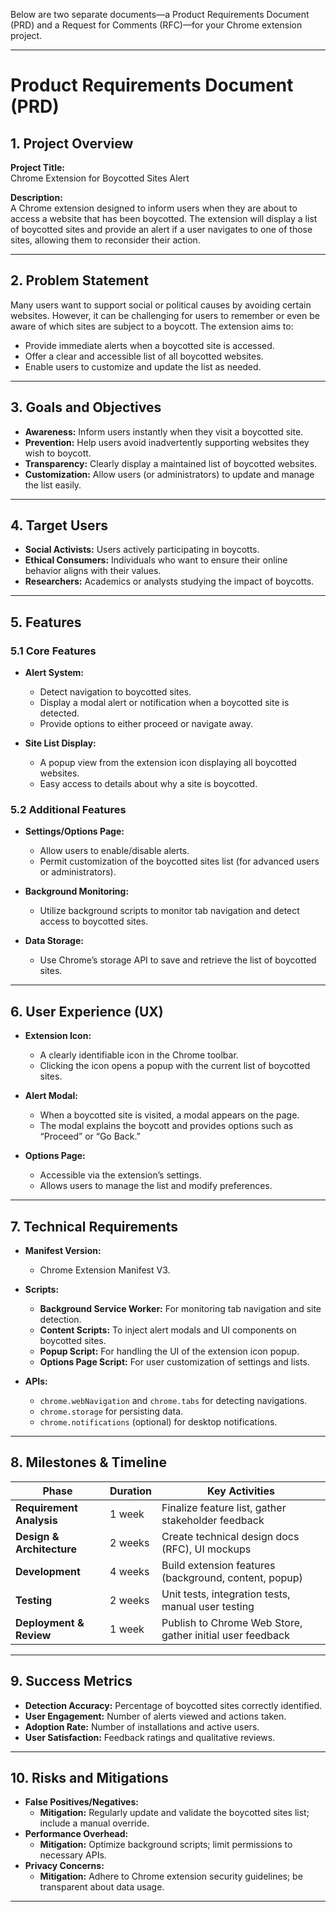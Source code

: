 Below are two separate documents—a Product Requirements Document (PRD) and a Request for Comments (RFC)—for your Chrome extension project.

---

# Product Requirements Document (PRD)

## 1. Project Overview

**Project Title:**  
Chrome Extension for Boycotted Sites Alert

**Description:**  
A Chrome extension designed to inform users when they are about to access a website that has been boycotted. The extension will display a list of boycotted sites and provide an alert if a user navigates to one of those sites, allowing them to reconsider their action.

---

## 2. Problem Statement

Many users want to support social or political causes by avoiding certain websites. However, it can be challenging for users to remember or even be aware of which sites are subject to a boycott. The extension aims to:

- Provide immediate alerts when a boycotted site is accessed.
- Offer a clear and accessible list of all boycotted websites.
- Enable users to customize and update the list as needed.

---

## 3. Goals and Objectives

- **Awareness:** Inform users instantly when they visit a boycotted site.
- **Prevention:** Help users avoid inadvertently supporting websites they wish to boycott.
- **Transparency:** Clearly display a maintained list of boycotted websites.
- **Customization:** Allow users (or administrators) to update and manage the list easily.

---

## 4. Target Users

- **Social Activists:** Users actively participating in boycotts.
- **Ethical Consumers:** Individuals who want to ensure their online behavior aligns with their values.
- **Researchers:** Academics or analysts studying the impact of boycotts.

---

## 5. Features

### 5.1 Core Features

- **Alert System:**

  - Detect navigation to boycotted sites.
  - Display a modal alert or notification when a boycotted site is detected.
  - Provide options to either proceed or navigate away.

- **Site List Display:**
  - A popup view from the extension icon displaying all boycotted websites.
  - Easy access to details about why a site is boycotted.

### 5.2 Additional Features

- **Settings/Options Page:**

  - Allow users to enable/disable alerts.
  - Permit customization of the boycotted sites list (for advanced users or administrators).

- **Background Monitoring:**

  - Utilize background scripts to monitor tab navigation and detect access to boycotted sites.

- **Data Storage:**
  - Use Chrome’s storage API to save and retrieve the list of boycotted sites.

---

## 6. User Experience (UX)

- **Extension Icon:**

  - A clearly identifiable icon in the Chrome toolbar.
  - Clicking the icon opens a popup with the current list of boycotted sites.

- **Alert Modal:**

  - When a boycotted site is visited, a modal appears on the page.
  - The modal explains the boycott and provides options such as “Proceed” or “Go Back.”

- **Options Page:**
  - Accessible via the extension’s settings.
  - Allows users to manage the list and modify preferences.

---

## 7. Technical Requirements

- **Manifest Version:**

  - Chrome Extension Manifest V3.

- **Scripts:**

  - **Background Service Worker:** For monitoring tab navigation and site detection.
  - **Content Scripts:** To inject alert modals and UI components on boycotted sites.
  - **Popup Script:** For handling the UI of the extension icon popup.
  - **Options Page Script:** For user customization of settings and lists.

- **APIs:**
  - `chrome.webNavigation` and `chrome.tabs` for detecting navigations.
  - `chrome.storage` for persisting data.
  - `chrome.notifications` (optional) for desktop notifications.

---

## 8. Milestones & Timeline

| Phase                     | Duration | Key Activities                                            |
| ------------------------- | -------- | --------------------------------------------------------- |
| **Requirement Analysis**  | 1 week   | Finalize feature list, gather stakeholder feedback        |
| **Design & Architecture** | 2 weeks  | Create technical design docs (RFC), UI mockups            |
| **Development**           | 4 weeks  | Build extension features (background, content, popup)     |
| **Testing**               | 2 weeks  | Unit tests, integration tests, manual user testing        |
| **Deployment & Review**   | 1 week   | Publish to Chrome Web Store, gather initial user feedback |

---

## 9. Success Metrics

- **Detection Accuracy:** Percentage of boycotted sites correctly identified.
- **User Engagement:** Number of alerts viewed and actions taken.
- **Adoption Rate:** Number of installations and active users.
- **User Satisfaction:** Feedback ratings and qualitative reviews.

---

## 10. Risks and Mitigations

- **False Positives/Negatives:**
  - **Mitigation:** Regularly update and validate the boycotted sites list; include a manual override.
- **Performance Overhead:**
  - **Mitigation:** Optimize background scripts; limit permissions to necessary APIs.
- **Privacy Concerns:**
  - **Mitigation:** Adhere to Chrome extension security guidelines; be transparent about data usage.

---
